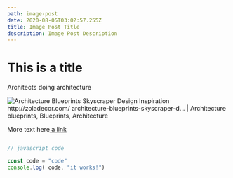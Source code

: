 ```yaml
---
path: image-post
date: 2020-08-05T03:02:57.255Z
title: Image Post Title
description: Image Post Description
---
```

# This is a title



Architects doing architecture

![Architecture Blueprints Skyscraper Design Inspiration http://zoladecor.com/ architecture-blueprints-skyscraper-d… | Architecture blueprints, Blueprints,  Architecture](https://i.pinimg.com/originals/2c/16/94/2c16945e3ec1918daf1b52453f0799a7.jpg)





More text here[ a link](#)



```javascript

// javascript code

const code = "code"
console.log( code, "it works!")
```